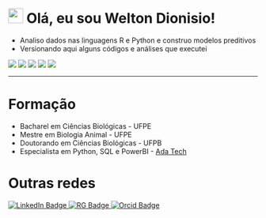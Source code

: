 <h1>
  <img src="https://media.giphy.com/media/hvRJCLFzcasrR4ia7z/giphy.gif" width="30px"/>
  Olá, eu sou Welton Dionisio!
</h1>

- Analiso dados nas linguagens R e Python e construo modelos preditivos
- Versionando aqui alguns códigos e análises que executei

<div id="badges">
  <img src= "https://img.shields.io/badge/Python-3776AB.svg?style=for-the-badge&logo=Python&logoColor=white"/>
  <img src= "https://img.shields.io/badge/R-276DC3.svg?style=for-the-badge&logo=R&logoColor=white"/>
  <img src="https://img.shields.io/badge/PostgreSQL-4169E1.svg?style=for-the-badge&logo=PostgreSQL&logoColor=white"/>
  <img src= "https://img.shields.io/badge/Power%20BI-F2C811.svg?style=for-the-badge&logo=Power-BI&logoColor=black"/>
  <img src= "https://img.shields.io/badge/Qgis-589632.svg?style=for-the-badge&logo=Qgis&logoColor=white"/>
  </div>

---

<h1>Formação</h1>

- Bacharel em Ciências Biológicas - UFPE
- Mestre em Biologia Animal - UFPE
- Doutorando em Ciências Biológicas - UFPB
- Especialista em Python, SQL e PowerBI - <a href="https://letscode.com.br/python-e-dados"> Ada Tech </a>

<h1>Outras redes</h1>
<div id="badges">
  <a href="https://www.linkedin.com/in/weltondionisio/">
    <img src="https://img.shields.io/badge/LinkedIn-blue?style=for-the-badge&logo=linkedin&logoColor=white" alt="LinkedIn Badge"/>
  </a>
  <a href="https://www.researchgate.net/profile/Welton-Dionisio-Da-Silva">
    <img src="https://img.shields.io/badge/ResearchGate-00CCBB.svg?style=for-the-badge&logo=ResearchGate&logoColor=white" alt="RG Badge"/>
  </a>
  <a href="https://orcid.org/0000-0002-3847-4418">
    <img src="https://img.shields.io/badge/ORCID-A6CE39.svg?style=for-the-badge&logo=ORCID&logoColor=white" alt="Orcid Badge"/>
  </a>
</div>
<!---
weltondionisio/weltondionisio is a ✨ special ✨ repository because its `README.md` (this file) appears on your GitHub profile.
You can click the Preview link to take a look at your changes.
--->
